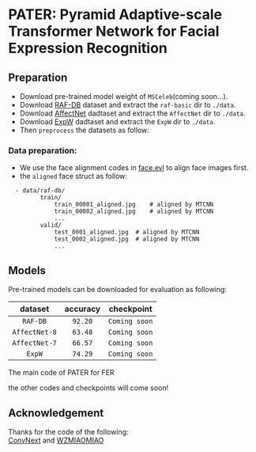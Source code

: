 # PATER: Pyramid Adaptive-scale Transformer Network for Facial Expression Recognition

## Preparation
- Download pre-trained model weight of `MSCeleb`(coming soon...).
- Download [RAF-DB](http://www.whdeng.cn/raf/model1.html) dataset and extract the `raf-basic` dir to `./data`.
- Download [AffectNet](http://mohammadmahoor.com/affectnet/) dadtaset and extract the `AffectNet` dir to `./data`.
- Download [ExpW](http://mmlab.ie.cuhk.edu.hk/projects/socialrelation/index.html) dadtaset and extract the `ExpW` dir to `./data`.
- Then `preprocess` the datasets as follow:
### Data preparation:
- We use the face alignment codes in [face.evl](https://github.com/ZhaoJ9014/face.evoLVe/#Face-Alignment) to align face images first.
- the `aligned` face struct as follow:
```
  - data/raf-db/
		 train/
		     train_00001_aligned.jpg	# aligned by MTCNN
		     train_00002_aligned.jpg	# aligned by MTCNN
		     ...
		 valid/
		     test_0001_aligned.jpg	# aligned by MTCNN
		     test_0002_aligned.jpg	# aligned by MTCNN
		     ...
 ```


## Models
Pre-trained models can be downloaded for evaluation as following:

|     dataset 	| accuracy 	| checkpoint 	|
|:-----------:	|:--------:	|:----:	|
|    `RAF-DB`   	| `92.20`    	|`Coming soon`|
| `AffectNet-8` 	| `63.48`    	|`Coming soon`|
| `AffectNet-7` 	| `66.57`     |`Coming soon`|
|    `ExpW`   	  | `74.29`    	|`Coming soon`|


The main code of PATER for FER

the other codes and checkpoints will come soon!


## Acknowledgement
Thanks for the code of the following:\
[ConvNext](https://github.com/facebookresearch/ConvNeXt.) and 
[WZMIAOMIAO](https://github.com/WZMIAOMIAO/deep-learning-for-image-processing)
